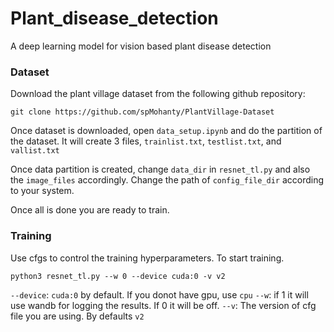 # Plant_disease_detection
A deep learning model for vision based plant disease detection

### Dataset
Download the plant village dataset from the following github repository:
```
git clone https://github.com/spMohanty/PlantVillage-Dataset
```
Once dataset is downloaded, open `data_setup.ipynb` and do the partition of the dataset. 
It will create 3 files, `trainlist.txt`, `testlist.txt`, and `vallist.txt`

Once data partition is created, change `data_dir` in `resnet_tl.py` and also the `image_files` accordingly.
Change the path of `config_file_dir` according to your system.

Once all is done you are ready to train.

### Training 

Use cfgs to control the training hyperparameters.
To start training.
```
python3 resnet_tl.py --w 0 --device cuda:0 -v v2
```
`--device`: `cuda:0` by default. If you donot have gpu, use `cpu`
`--w`: if 1 it will use wandb for logging the results. If 0 it will be off.
`--v`: The version of cfg file you are using. By defaults `v2`



